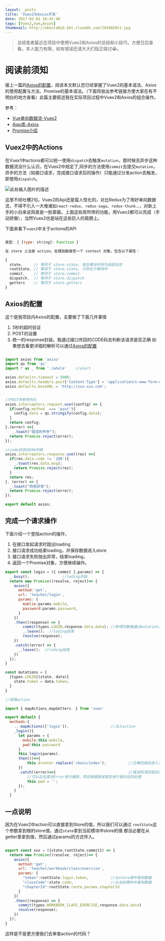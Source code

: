 ```yaml
---
layout: _posts
title: 'Vuex2与Axios开发'
date: 2017-02-01 16:42:40
tags: [Vuex2,Vue,Axios]
thumbnail: http://okkula0y9.bkt.clouddn.com/201602011.jpg
---
```




> 总结笔者最近在项目中使用Vuex2和Axios的总结和小技巧，方便日后查看。本人能力有限，如有错误还请大大们指正探讨😭。

# 阅读前须知
接上一篇的[Axios的配置][1]，阅读本文默认您已经掌握了Vuex2的基本语法、Axios的使用配置与方法、Promise的基本语法。（下面将放出参考链接方便大家在有不明白的地方查看）此篇主要叙述我在实际项目过程中Vuex2和Axios的组合操作。

参考：
- [Vue单向数据流-Vuex2][2]
- [Ajax库-Axios][3]
- [Promise介绍][4]


## Vuex2中的Actions

在Vuex1中actions都可以统一使用`dispatch`去触发`mutation`，那时候去异步这种数据流没什么认识。在Vuex2中规定了,同步的方法使用`commit`去提交`mutation`，异步的方法（如接口请求，完成接口请求后的操作）只能通过分发action去触发，即使用`dispatch`。

![此处输入图片的描述][5]

这里不经吐槽2句，Vuex2的Api还是蛮人性化的，对比Redux为了用好单向数据流，不得不引入一大堆诸如`react-redux`、`redux-saga`、`redux-thunk`...，对新上手的小白来说简直是一脸蒙蔽。上面这些库所带的功能，用Vuex2都可以完成（手动骄傲），当然Vuex2也是站在这些巨人的肩膀上。


下面来看下`vuex2`中关于actions的API
``` javascript

类型: { [type: string]: Function }

在 store 上注册 action。处理函数接受一个 context 对象，包含以下属性：

{
  state,     // 等同于 store.state, 若在模块中则为局部状态
  rootState, // 等同于 store.state, 只存在于模块中
  commit,    // 等同于 store.commit
  dispatch,  // 等同于 store.dispatch
  getters    // 等同于 store.getters
}
```


## Axios的配置

这个是我项目内Axios的配置，主要做了下面几件事情
1. 5秒的超时验证
2. POST的设置
3. 统一的response封装。我通过接口传回的CODE码去判断该请求是否正确
如果想去看更详细的解析可以通过[Axios的配置][1]

``` javascript

import axios from 'axios'
import qs from 'qs'
import * as _ from './whole'    //alert

axios.defaults.timeout = 5000;
axios.defaults.headers.post['Content-Type'] = 'application/x-www-form-urlencoded;charset=UTF-8';
axios.defaults.baseURL = 'http://xxx.xxx.com';


//POST传参序列化
axios.interceptors.request.use((config) => {
  if(config.method  === 'post'){
    config.data = qs.stringify(config.data);
  }
  return config;
},(error) =>{
   _.toast("错误的传参");
  return Promise.reject(error);
});

//code状态码200判断
axios.interceptors.response.use((res) =>{
  if(res.data.code != '200'){
    _.toast(res.data.msg);
    return Promise.reject(res);
  }
  return res;
}, (error) => {
  _.toast("网络异常");
  return Promise.reject(error);
});

export default axios;

```

## 完成一个请求操作

下面介绍一个登陆action的操作，
1. 在接口发起请求时跳出loading
2. 接口请求成功结束loading，并保存数据进入store
3. 接口请求失败抛出异常，结束loading。
4. 返回一个Promise对象，方便继续操作。

``` javascript
export const login = ({ commit },params) => {
  _.busy();               //loding开始
  return new Promise((resolve, reject)=> { 
    axios({
      method:'get',
      url: 'teacher/login',
      params: {
        moblie:params.mobile,
        password:params.password,
      }
    })
    .then((response) => {
        commit(types.LOGIN,response.data.data); //获得的数据通过mutation，存入store中
        _.leave();  //loding结束
        resolve(response);
    })
    .catch((error) => {
      _.leave();  //loding结束
    })
  });
}

const mutations = {
  [types.LOGIN](state, data){
    state.token = data.token;
  }
}

```



``` javascript
//调用action

import { mapActions,mapGetters  } from 'vuex'

export default {
  methods:{
    ...mapActions(['login']),                   //注入action
    _login(){
      let params = {
        mobile:this.mobile,
        pwd:this.password
      }
      this.login(params).
      then(()=>{
          this.$router.replace('/main/index');          //正确完成后进入主页
      })
      .catch((error)=>{                                 //错误则清空密码文本框
          //可以在这里对Error进行捕获，然后根据错误类型进行相对应的处理
          this.pwd = '';                           
      });
    }
  }

```

## 一点说明
因为在Vuex2中action可以直接拿到Store的值，所以我们可以通过 `rootState`这个参数拿到根的store值，通过`state`拿到当前模块中store的值
都没必要在从getter里拿到值，然后通过params的方式传入。

``` javascript

export const xxx = ({state,rootState,commit}) => {
  return new Promise((resolve, reject)=> { 
    axios({
      method:'get',
      url: 'teacher/workbook/class/exercise',
      params: {
        "token":rootState.login.token,          //从store根中拿到数据
        "classCode":state.code,                 //从当前模块中拿到数据
        "chapterId":rootState.route.params.chapterId
      }
    })
    .then((response) => {
      commit(types.WORKBOOK_CLASS_EXERCISE,response.data.data)
      resolve(response);
    })
  });
}

```
这样是不是更方便我们去审查action的代码？



  [1]: https://ygxdxx.coding.me/2017/01/29/Axios%E7%9A%84%E9%85%8D%E7%BD%AE/
  [2]: https://vuex.vuejs.org/zh-cn/index.html
  [3]: https://github.com/mzabriskie/axioss://vuex.vuejs.org/zh-cn/index.html
  [4]: http://www.jianshu.com/p/063f7e490e9aoss://vuex.vuejs.org/zh-cn/index.html
  [5]: https://vuex.vuejs.org/zh-cn/images/flow.png